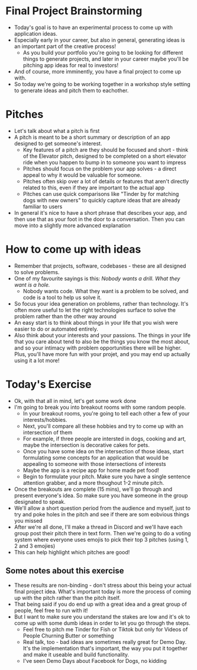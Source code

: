 # Final Project Brainstorming

- Today's goal is to have an experimental process to come up with application ideas.
- Especially early in your career, but also in general, generating ideas is an important part of the creative process!
  - As you build your portfolio you're going to be looking for different things to generate projects, and later in your career maybe you'll be pitching app ideas for real to investors!
- And of course, more imminently, you have a final project to come up with.
- So today we're going to be working together in a workshop style setting to generate ideas and pitch them to eachother.

# Pitches

- Let's talk about what a pitch is first
- A pitch is meant to be a short summary or description of an app designed to get someone's interest.
  - Key features of a pitch are they should be focused and short - think of the Elevator pitch, designed to be completed on a short elevator ride when you happen to bump in to someone you want to impress
  - Pitches should focus on the problem your app solves - a direct appeal to why it would be valuable for someone.
  - Pitches often skip over a lot of details or features that aren't directly related to this, even if they are important to the actual app
  - Pitches can use quick comparisons like "Tinder by for matching dogs with new owners" to quickly capture ideas that are already familiar to users
- In general it's nice to have a short phrase that describes your app, and then use that as your foot in the door to a conversation. Then you can move into a slightly more advanced explanation

# How to come up with ideas

- Remember that projects, software, codebases - these are all designed to solve problems.
- One of my favourite sayings is this: _Nobody wants a drill. What they want is a hole._
  - Nobody wants code. What they want is a problem to be solved, and code is a tool to help us solve it.
- So focus your idea generation on problems, rather than technology. It's often more useful to let the right technologies surface to solve the problem rather than the other way around
- An easy start is to think about things in your life that you wish were easier to do or automated entirely.
- Also think about your interests and your passions. The things in your life that you care about tend to also be the things you know the most about, and so your intimacy with problem opportunities there will be higher. Plus, you'll have more fun with your projet, and you may end up actually using it a lot more!

# Today's Exercise

- Ok, with that all in mind, let's get some work done
- I'm going to break you into breakout rooms with some random people.
  - In your breakout rooms, you're going to tell each other a few of your interests/hobbies.
  - Next, you'll compare all these hobbies and try to come up with an intersection of them
  - For example, if three people are intersted in dogs, cooking and art, maybe the intersection is decorative cakes for pets.
  - Once you have some idea on the intersection of those ideas, start formulating some concepts for an application that would be appealing to someone with those intersections of interests
  - Maybe the app is a recipe app for home made pet food!
  - Begin to formulate your pitch. Make sure you have a single sentence attention grabber, and a more thoughout 1-2 minute pitch.
- Once the breakouts are complete (15 mins), we'll go through and present everyone's idea. So make sure you have someone in the group designated to speak.
- We'll allow a short question period from the audience and myself, just to try and poke holes in the pitch and see if there are som eobvious things you missed
- After we're all done, I'll make a thread in Discord and we'll have each group post their pitch there in text form. Then we're going to do a voting system where everyone uses emojis to pick their top 3 pitches (using 1, 2 and 3 emojies)
- This can help highlight which pitches are good!

## Some notes about this exercise

- These results are non-binding - don't stress about this being your actual final project idea. What's important today is more the process of coming up with the pitch rather than the pitch itself.
- That being said if you do end up with a great idea and a great group of people, feel free to run with it!
- But I want to make sure you understand the stakes are low and it's ok to come up with some dumb ideas in order to let you go through the steps.
  - Feel free to pitch me Tinder for Fish or Tiktok but only for Videos of People Churning Butter or something
  - Real talk, too - bad ideas are sometimes really great for Demo Day. It's the implementation that's important, the way you put it together and make it useable and build functionality.
  - I've seen Demo Days about Facebook for Dogs, no kidding
